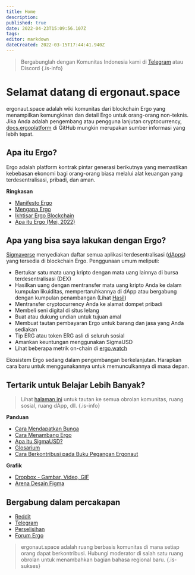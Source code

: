 ```yaml
---
title: Home
description: 
published: true
date: 2022-04-23T15:09:56.107Z
tags: 
editor: markdown
dateCreated: 2022-03-15T17:44:41.940Z
---
```


> Bergabunglah dengan Komunitas Indonesia kami di [Telegram](https://t.me/Ergo_Indonesian) atau Discord
{.is-info}

# Selamat datang di ergonaut.space
ergonaut.space adalah wiki komunitas dari blockchain Ergo yang menampilkan kemungkinan dan detail Ergo untuk orang-orang non-teknis. Jika Anda adalah pengembang atau pengguna lanjutan cryptocurrency, [docs.ergoplatform](http://docs.ergoplatform.org/) di GitHub mungkin merupakan sumber informasi yang lebih tepat.

## Apa itu Ergo?

Ergo adalah platform kontrak pintar generasi berikutnya yang memastikan kebebasan ekonomi bagi orang-orang biasa melalui alat keuangan yang terdesentralisasi, pribadi, dan aman.

**Ringkasan**

- [Manifesto Ergo](https://ergoplatform.org/en/blog/2021-04-26-the-ergo-manifesto/) 
- [Mengapa Ergo](https://cafebedouin.org/2021/12/09/why-ergo/)
- [Ikhtisar Ergo Blockchain](Ergo/Ringkasan)
- [Apa itu Ergo (Mei, 2022)](https://www.youtube.com/watch?v=LyyD-clUvyI&t=941s)


## Apa yang bisa saya lakukan dengan Ergo?
[Sigmaverse](https://sigmaverse.io/) menyediakan daftar semua aplikasi terdesentralisasi ([dApps](https://ergonaut.space/en/Glossary/dApps)) yang tersedia di blockchain Ergo. Penggunaan umum meliputi:

- Bertukar satu mata uang kripto dengan mata uang lainnya di bursa terdesentralisasi (DEX)
- Hasilkan uang dengan mentransfer mata uang kripto Anda ke dalam kumpulan likuiditas, mempertaruhkannya di dApp atau bergabung dengan kumpulan penambangan (Lihat [Hasil](/en/Panduan/hasil))
- Mentransfer cryptocurrency Anda ke alamat dompet pribadi
- Membeli seni digital di situs lelang
- Buat atau dukung undian untuk tujuan amal
- Membuat tautan pembayaran Ergo untuk barang dan jasa yang Anda sediakan
- Tip ERG atau token ERG asli di seluruh sosial
- Amankan keuntungan menggunakan SigmaUSD
- Lihat beberapa metrik on-chain di [ergo.watch](https://ergo.watch/metrics)

Ekosistem Ergo sedang dalam pengembangan berkelanjutan. Harapkan cara baru untuk menggunakannya untuk memunculkannya di masa depan.



## Tertarik untuk Belajar Lebih Banyak?

> Lihat [halaman ini](https://linktr.ee/ergoplatform) untuk tautan ke semua obrolan komunitas, ruang sosial, ruang dApp, dll.
{.is-info}



**Panduan**
- [Cara Mendapatkan Bunga](https://ergonaut.space/en/Guides/yield)
- [Cara Menambang Ergo](https://ergonaut.space/en/Guides/Mining)
- [Apa itu SigmaUSD?](https://ergonaut.space/en/dApps/SigmaUSD/Overview)
- [Glosarium](https://ergonaut.space/en/Glossary)
- [Cara Berkontribusi pada Buku Pegangan Ergonaut](https://ergonaut.space/en/Guides/Ergonaut-Handbook/Editor's-Guide)

**Grafik**
- [Dropbox - Gambar, Video, GIF](https://www.dropbox.com/sh/jionpgnj89eod2f/AAC5S1vnOwO3gm2vRYOmDBQ-a?dl=0)
- [Arena Desain Figma](https://www.figma.com/file/pd92vgB3xNFThaacIKodYs/ERGO?node-id=538%3A987)

## Bergabung dalam percakapan

- [Reddit](https://www.reddit.com/r/ergonauts)
- [Telegram](https://t.me/ergoplatform)
- [Perselisihan](https://discordapp.com/invite/gYrVrjS)
- [Forum Ergo](https://www.ergoforum.org/)

> ergonaut.space adalah ruang berbasis komunitas di mana setiap orang dapat berkontribusi. Hubungi moderator di salah satu ruang obrolan untuk menambahkan bagian bahasa regional baru.
{.is-sukses}
 

 
  

